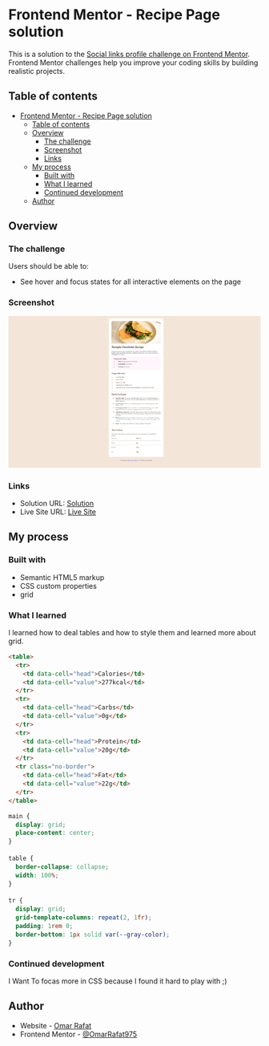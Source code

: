 # Frontend Mentor - Recipe Page solution

This is a solution to the [Social links profile challenge on Frontend Mentor](https://www.frontendmentor.io/challenges/social-links-profile-UG32l9m6dQ). Frontend Mentor challenges help you improve your coding skills by building realistic projects.

## Table of contents

- [Frontend Mentor - Recipe Page solution](#frontend-mentor---recipe-page-solution)
  - [Table of contents](#table-of-contents)
  - [Overview](#overview)
    - [The challenge](#the-challenge)
    - [Screenshot](#screenshot)
    - [Links](#links)
  - [My process](#my-process)
    - [Built with](#built-with)
    - [What I learned](#what-i-learned)
    - [Continued development](#continued-development)
  - [Author](#author)

## Overview

### The challenge

Users should be able to:

- See hover and focus states for all interactive elements on the page

### Screenshot

![](./Screenshot_1.png)

### Links

- Solution URL: [Solution](https://github.com/OmarRafat975/Recipe-page)
- Live Site URL: [Live Site](https://omarrafat975.github.io/Recipe-page/)

## My process

### Built with

- Semantic HTML5 markup
- CSS custom properties
- grid

### What I learned

I learned how to deal tables and how to style them and learned more about grid.

```html
<table>
  <tr>
    <td data-cell="head">Calories</td>
    <td data-cell="value">277kcal</td>
  </tr>
  <tr>
    <td data-cell="head">Carbs</td>
    <td data-cell="value">0g</td>
  </tr>
  <tr>
    <td data-cell="head">Protein</td>
    <td data-cell="value">20g</td>
  </tr>
  <tr class="no-border">
    <td data-cell="head">Fat</td>
    <td data-cell="value">22g</td>
  </tr>
</table>
```

```css
main {
  display: grid;
  place-content: center;
}

table {
  border-collapse: collapse;
  width: 100%;
}

tr {
  display: grid;
  grid-template-columns: repeat(2, 1fr);
  padding: 1rem 0;
  border-bottom: 1px solid var(--gray-color);
}
```

### Continued development

I Want To focas more in CSS because I found it hard to play with ;)

## Author

- Website - [Omar Rafat](https://github.com/OmarRafat975)
- Frontend Mentor - [@OmarRafat975](https://www.frontendmentor.io/profile/OmarRafat975)
